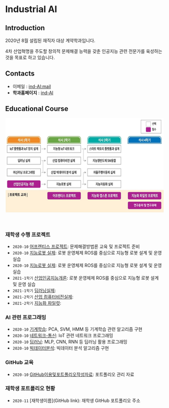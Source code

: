 # **Industrial AI** 

## Introduction

2020년 8월 설립된 재직자 대상 계약학과입니다.

4차 산업혁명을 주도할 창의적 문제해결 능력을 갖춘 인공지능 관련 전문가를 육성하는 것을 목표로 하고 있습니다.

## Contacts

- 이메일 : [ind-AI:mail](mailto:indai.cbnu.ac.kr)
- **학과홈페이지** : [ind-AI](https://github.com/industrial-AI)

## Educational Course

<p align="center">
  
<img src="./images/EdCoourse.JPG"  width="640" height="300">

</p>
</br>

### 재학생 수행 프로젝트

- `2020-10` [어프렌티스 프로젝트](https://github.com/kjj3436/industrial-AI/tree/master/projects/어프렌티스-프로젝트): 문제해결방법론 교육 및 프로젝트 준비
- `2020-10` [지능로봇 실제](https://github.com/kjj3436/industrial-AI/tree/master/projects/지능로봇-실제): 로봇 운영체제 ROS를 중심으로 지능형 로봇 설계 및 운영 실습
- `2020-10` [지능로봇 실제](https://github.com/kjj3436/industrial-AI/tree/master/projects/지능로봇-실제): 로봇 운영체제 ROS를 중심으로 지능형 로봇 설계 및 운영 실습
- `2021-1학기` [산업인공지능개론](https://github.com/kjj3436/industrial-AI/tree/master/projects/산업인공지능개론): 로봇 운영체제 ROS를 중심으로 지능형 로봇 설계 및 운영 실습
- `2021-1학기` [딥러닝실제](https://github.com/kjj3436/industrial-AI/tree/master/projects/딥러닝실제): 
- `2021-2학기` [산업 컴퓨터비전실제](https://github.com/kjj3436/industrial-AI/tree/master/projects/산업%20컴퓨터비전실제): 
- `2021-2학기` [지능화 파일럿](https://github.com/kjj3436/industrial-AI/tree/master/projects/지능화%20파일럿): 

### AI 관련 프로그래밍

- `2020-10` [기계학습](https://github.com/kjj3436/industrial-AI/tree/master/programming/기계학습): PCA, SVM, HMM 등 기계학습 관련 알고리즘 구현
- `2020-10` [네트워크-통신](https://github.com/kjj3436/industrial-AI/tree/master/programming/네트워크-통신): IoT 관련 네트워크 프로그래밍
- `2020-10` [딥러닝](https://github.com/kjj3436/industrial-AI/tree/master/programming/딥러닝): MLP, CNN, RNN 등 딥러닝 활용 프로그래밍
- `2020-10` [빅데이터분석](https://github.com/kjj3436/industrial-AI/tree/master/programming/빅데이터분석): 빅데이터 분석 알고리즘 구현

### GitHub 교육

- `2020-10` [GitHub이용및포트폴리오작성자료](https://github.com/Bessesian/industrial-AI/tree/master/Education): 포트폴리오 관리 자료

### 재학생 포트폴리오 현황

- `2020-11` [재학생이름](GitHub link): 재학생 GitHub 포트폴리오 주소


